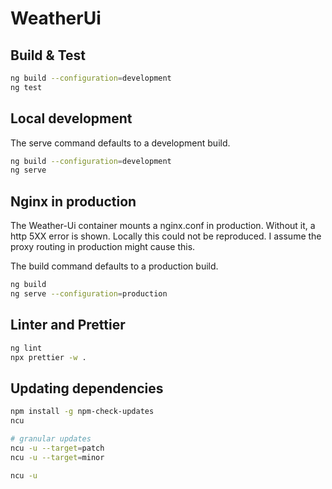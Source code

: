 # WeatherUi

## Build & Test

```bash
ng build --configuration=development
ng test
```

## Local development

The serve command defaults to a development build.

```bash
ng build --configuration=development
ng serve
```

## Nginx in production

The Weather-Ui container mounts a nginx.conf in production. Without it, a http 5XX error is shown. Locally this could not be reproduced.
I assume the proxy routing in production might cause this.

The build command defaults to a production build.

```bash
ng build
ng serve --configuration=production
```

## Linter and Prettier

```bash
ng lint
npx prettier -w .
```

## Updating dependencies

```bash
npm install -g npm-check-updates
ncu

# granular updates
ncu -u --target=patch
ncu -u --target=minor

ncu -u
```
